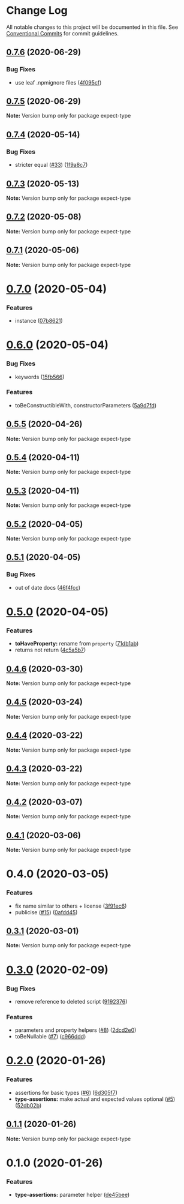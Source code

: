 # Change Log

All notable changes to this project will be documented in this file.
See [Conventional Commits](https://conventionalcommits.org) for commit guidelines.

## [0.7.6](https://github.com/mmkal/ts/compare/expect-type@0.7.5...expect-type@0.7.6) (2020-06-29)


### Bug Fixes

* use leaf .npmignore files ([4f095cf](https://github.com/mmkal/ts/commit/4f095cf1f358dc7352e62187b1391aabfdbc6683))





## [0.7.5](https://github.com/mmkal/ts/compare/expect-type@0.7.4...expect-type@0.7.5) (2020-06-29)

**Note:** Version bump only for package expect-type






## [0.7.4](https://github.com/mmkal/ts/compare/expect-type@0.7.3...expect-type@0.7.4) (2020-05-14)


### Bug Fixes

* stricter equal ([#33](https://github.com/mmkal/ts/issues/33)) ([1f9a8c7](https://github.com/mmkal/ts/commit/1f9a8c7fe7ce962e9d6e2d8ddffeee81bce1ca31))





## [0.7.3](https://github.com/mmkal/ts/compare/expect-type@0.7.2...expect-type@0.7.3) (2020-05-13)

**Note:** Version bump only for package expect-type





## [0.7.2](https://github.com/mmkal/ts/compare/expect-type@0.7.1...expect-type@0.7.2) (2020-05-08)

**Note:** Version bump only for package expect-type





## [0.7.1](https://github.com/mmkal/ts/compare/expect-type@0.7.0...expect-type@0.7.1) (2020-05-06)

**Note:** Version bump only for package expect-type





# [0.7.0](https://github.com/mmkal/ts/compare/expect-type@0.6.0...expect-type@0.7.0) (2020-05-04)


### Features

* instance ([07b8621](https://github.com/mmkal/ts/commit/07b8621276a02f2ed1ff4d9446d0b8d6ba82ed5f))





# [0.6.0](https://github.com/mmkal/ts/compare/expect-type@0.5.5...expect-type@0.6.0) (2020-05-04)


### Bug Fixes

* keywords ([15fb566](https://github.com/mmkal/ts/commit/15fb566468a9f258c6126d24931d59bafa7cfb6f))


### Features

* toBeConstructibleWith, constructorParameters ([5a9d7fd](https://github.com/mmkal/ts/commit/5a9d7fd2c45f9eee7bffc6e6ed75e51712397b35))






## [0.5.5](https://github.com/mmkal/ts/compare/expect-type@0.5.4...expect-type@0.5.5) (2020-04-26)

**Note:** Version bump only for package expect-type






## [0.5.4](https://github.com/mmkal/ts/compare/expect-type@0.5.3...expect-type@0.5.4) (2020-04-11)

**Note:** Version bump only for package expect-type





## [0.5.3](https://github.com/mmkal/ts/compare/expect-type@0.5.2...expect-type@0.5.3) (2020-04-11)

**Note:** Version bump only for package expect-type





## [0.5.2](https://github.com/mmkal/ts/compare/expect-type@0.5.1...expect-type@0.5.2) (2020-04-05)

**Note:** Version bump only for package expect-type





## [0.5.1](https://github.com/mmkal/ts/compare/expect-type@0.5.0...expect-type@0.5.1) (2020-04-05)


### Bug Fixes

* out of date docs ([46f4fcc](https://github.com/mmkal/ts/commit/46f4fccda0db250218d0762f2a5b46f924c7f96d))





# [0.5.0](https://github.com/mmkal/ts/compare/expect-type@0.4.6...expect-type@0.5.0) (2020-04-05)


### Features

* **toHaveProperty:** rename from `property` ([71db1ab](https://github.com/mmkal/ts/commit/71db1ab62ea19a96bf7c9261c06c8a6a5c08d034))
* returns not return ([4c5a5b7](https://github.com/mmkal/ts/commit/4c5a5b708f86d7073008f1f16e8c56e4583df2ed))






## [0.4.6](https://github.com/mmkal/ts/compare/expect-type@0.4.5...expect-type@0.4.6) (2020-03-30)

**Note:** Version bump only for package expect-type






## [0.4.5](https://github.com/mmkal/ts/compare/expect-type@0.4.4...expect-type@0.4.5) (2020-03-24)

**Note:** Version bump only for package expect-type





## [0.4.4](https://github.com/mmkal/ts/compare/expect-type@0.4.3...expect-type@0.4.4) (2020-03-22)

**Note:** Version bump only for package expect-type





## [0.4.3](https://github.com/mmkal/ts/compare/expect-type@0.4.2...expect-type@0.4.3) (2020-03-22)

**Note:** Version bump only for package expect-type





## [0.4.2](https://github.com/mmkal/ts/compare/expect-type@0.4.1...expect-type@0.4.2) (2020-03-07)

**Note:** Version bump only for package expect-type






## [0.4.1](https://github.com/mmkal/ts/compare/expect-type@0.4.0...expect-type@0.4.1) (2020-03-06)

**Note:** Version bump only for package expect-type





# 0.4.0 (2020-03-05)


### Features

* fix name similar to others + license ([3f91ec6](https://github.com/mmkal/ts/commit/3f91ec6da89e2de07453fbc27379a783d754d8b8))
* publicise ([#15](https://github.com/mmkal/ts/issues/15)) ([0afdd45](https://github.com/mmkal/ts/commit/0afdd459e1dc89c2c39f56dcebf2ecdabb5df123))






## [0.3.1](https://github.com/mmkal/ts/compare/expect-type@0.3.0...expect-type@0.3.1) (2020-03-01)

**Note:** Version bump only for package expect-type





# [0.3.0](https://github.com/mmkal/ts/compare/expect-type@0.2.0...expect-type@0.3.0) (2020-02-09)


### Bug Fixes

* remove reference to deleted script ([9192376](https://github.com/mmkal/ts/commit/9192376a2fa369cfbd8f599edef4cfd64e0e28cd))


### Features

* parameters and property helpers ([#8](https://github.com/mmkal/ts/issues/8)) ([2dcd2e0](https://github.com/mmkal/ts/commit/2dcd2e058ec33f49bc718f084075bd88af0cf709))
* toBeNullable ([#7](https://github.com/mmkal/ts/issues/7)) ([c966ddd](https://github.com/mmkal/ts/commit/c966dddbba2fcb65a6a4d4283811204a5aeb5c1a))





# [0.2.0](https://github.com/mmkal/ts/compare/expect-type@0.1.1...expect-type@0.2.0) (2020-01-26)


### Features

* assertions for basic types ([#6](https://github.com/mmkal/ts/issues/6)) ([6d305f7](https://github.com/mmkal/ts/commit/6d305f7ecd58114e15b1ad97811b0f4e35c50fb3))
* **type-assertions:** make actual and expected values optional ([#5](https://github.com/mmkal/ts/issues/5)) ([52db02b](https://github.com/mmkal/ts/commit/52db02bdbd0eb6c4767078c0080319ced866d6c5))





## [0.1.1](https://github.com/mmkal/ts/compare/expect-type@0.1.0...expect-type@0.1.1) (2020-01-26)

**Note:** Version bump only for package expect-type





# 0.1.0 (2020-01-26)


### Features

* **type-assertions:** parameter helper ([de45bee](https://github.com/mmkal/ts/commit/de45beefa984b17f686ba387ffab9675f28ec74a))

